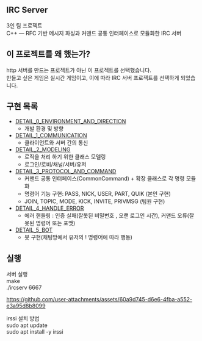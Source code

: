 

## IRC Server

3인 팀 프로젝트  
C++ — RFC 기반 메시지 파싱과 커맨드 공통 인터페이스로 모듈화한 IRC 서버  

## 이 프로젝트를 왜 했는가?
http 서버를 만드는 프로젝트가 아닌 이 프로젝트를 선택했습니다.  
만들고 싶은 게임은 실시간 게임이고, 이에 따라 IRC 서버 프로젝트를 선택하게 되었습니다.  


## 구현 목록   
- [DETAIL_0_ENVIRONMENT_AND_DIRECTION](docs/DETAIL_0_ENVIRONMENT_AND_DIRECTION.md)  
    - 개발 환경 및 방향  
- [DETAIL_1_COMMUNICATION](docs/DETAIL_1_COMMUNICATION.md)  
    - 클라이언트와 서버 간의 통신  
- [DETAIL_2_MODELING](docs/DETAIL_2_MODELING.md)  
    - 로직을 처리 하기 위한 클래스 모델링  
    - 로그인/로비/채널/서버/유저  
- [DETAIL_3_PROTOCOL_AND_COMMAND](docs/DETAIL_3_PROTOCOL_AND_COMMAND.md)  
    - 커맨드 공통 인터페이스(CommonCommand) + 확장 클래스로 각 명령 모듈화   
    - 명령어 기능 구현: PASS, NICK, USER, PART, QUIK (본인 구현)  
    - JOIN, TOPIC, MODE, KICK, INVITE, PRIVMSG (팀원 구현)  
- [DETAIL_4_HANDLE_ERROR](docs/DETAIL_4_HANDLE_ERROR.md)  
    - 에러 핸들링 : 인증 실패(잘못된 비밀번호 , 오랜 로그인 시간), 커맨드 오류(잘못된 명령어 또는 포맷)  
- [DETAIL_5_BOT](docs/DETAIL_5_BOT.md)  
    - 봇 구현(채팅방에서 유저의 ! 명령어에 따라 행동)  


## 실행

서버 실행  
make  
./ircserv 6667 <password>


https://github.com/user-attachments/assets/60a9d745-d6e6-4fba-a552-e3a95d8b8099


irssi 설치 방법  
sudo apt update  
sudo apt install -y irssi  

